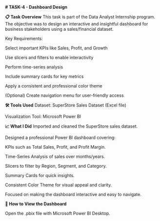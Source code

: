 **# TASK-4 - Dashboard Design**

**📋 Task Overview**
This task is part of the Data Analyst Internship program. The objective was to design an interactive and insightful dashboard for business stakeholders using a sales/financial dataset.

Key Requirements:

Select important KPIs like Sales, Profit, and Growth

Use slicers and filters to enable interactivity

Perform time-series analysis

Include summary cards for key metrics

Apply a consistent and professional color theme

(Optional) Create navigation menu for user-friendly access


**🛠 Tools Used**
Dataset: SuperStore Sales Dataset (Excel file)

Visualization Tool: Microsoft Power BI


**📈 What I Did**
Imported and cleaned the SuperStore sales dataset.

Designed a professional Power BI dashboard covering:

KPIs such as Total Sales, Profit, and Profit Margin.

Time-Series Analysis of sales over months/years.

Slicers to filter by Region, Segment, and Category.

Summary Cards for quick insights.

Consistent Color Theme for visual appeal and clarity.

Focused on making the dashboard interactive and easy to navigate.


**🚀 How to View the Dashboard**

Open the .pbix file with Microsoft Power BI Desktop.
